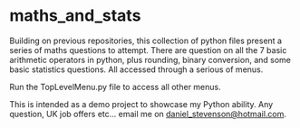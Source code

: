 # maths_and_stats
Building on previous repositories, this collection of python files present a series of maths questions to attempt.  There are question on all the 7 basic arithmetic operators 
in python, plus rounding, binary conversion, and some basic statistics questions.  All accessed through a serious of menus.  

Run the TopLevelMenu.py file to access all other menus.

This is intended as a demo project to showcase my Python ability.  Any question, UK job offers etc... email me on daniel_stevenson@hotmail.com.
